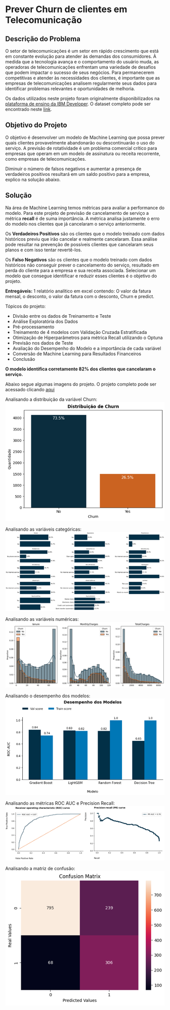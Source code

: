 # Prever Churn de clientes em Telecomunicação

## Descrição do Problema

O setor de telecomunicações é um setor em rápido crescimento que está em constante evolução para atender às demandas dos consumidores. À medida que a tecnologia avança e o comportamento do usuário muda, as operadoras de telecomunicações enfrentam uma variedade de desafios que podem impactar o sucesso de seus negócios. Para permanecerem competitivas e atender às necessidades dos clientes, é importante que as empresas de telecomunicações analisem regularmente seus dados para identificar problemas relevantes e oportunidades de melhoria.

Os dados utilizados neste projeto foram originalmente disponibilizados na [plataforma de ensino da IBM Developer](https://developer.ibm.com/technologies/data-science/). O dataset completo pode ser encontrado neste [link](https://raw.githubusercontent.com/carlosfab/dsnp2/master/datasets/WA_Fn-UseC_-Telco-Customer-Churn.csv).

## Objetivo do Projeto

O objetivo é desenvolver um modelo de Machine Learning que possa prever quais clientes provavelmente abandonarão ou descontinuarão o uso do serviço. A previsão de rotatividade é um problema comercial crítico para empresas que operam em um modelo de assinatura ou receita recorrente, como empresas de telecomunicações.

Diminuir o número de falsos negativos e aumentar a presença de verdadeiros positivos resultará em um saldo positivo para a empresa, explico na solução abaixo.

## Solução

Na área de Machine Learning temos métricas para avaliar a performance do modelo. Para este projeto de previsão de cancelamento de serviço a métrica **recall** é de suma importância. A métrica analisa justamente o erro do modelo nos clientes que já cancelaram o serviço anteriormente.

Os **Verdadeiros Positivos** são os clientes que o modelo treinado com dados históricos previu que irão cancelar e realmente cancelaram. Essa análise pode resultar na prevenção de possíveis clientes que cancelaram seus planos e com isso tentar revertê-los.

Os **Falso Negativos** são os clientes que o modelo treinado com dados históricos não conseguir prever o cancelamento do serviço, resultado em perda do cliente para a empresa e sua receita associada. Selecionar um modelo que consegue identificar e reduzir esses clientes é o objetivo do projeto.

**Entregáveis:** 1 relatório analítico em excel contendo: O valor da fatura mensal, o desconto, o valor da fatura com o desconto, Churn e predict.

Tópicos do projeto:

- Divisão entre os dados de Treinamento e Teste
- Análise Exploratória dos Dados
- Pré-processamento
- Treinamento de 4 modelos com Validação Cruzada Estratificada
- Otimização de Hiperparâmetros para métrica Recall utilizando o Optuna
- Previsão nos dados de Teste
- Avaliação do Desempenho do Modelo e a importância de cada variável
- Conversão de Machine Learning para Resultados Financeiros
- Conclusão

**O modelo identifica corretamente 82% dos clientes que cancelaram o serviço.**

Abaixo segue algumas imagens do projeto. O projeto completo pode ser acessado clicando [aqui](https://github.com/idfelipemalatesta/telecom-churn-prediction/blob/main/notebooks/churn_modeling.ipynb)

Analisando a distribuição da variável Churn:<br>
<img src="report/figures/dist_churn.png">

Analisando as variáveis categóricas:
<img src="report/figures/categorical_features.png">

Analisando as variáveis numéricas:
<img src="report/figures/numerical_churn.png">

Analisando o desempenho dos modelos:
<img src="report/figures/desempenho_modelos.png">

Analisando as métricas ROC AUC e Precision Recall:
<img src="report/figures/curvas_metric.png">

Analisando a matriz de confusão:<br>
<img src="report/figures/confusion_matrix.png">


